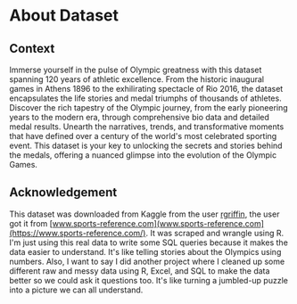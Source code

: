 # About Dataset

## Context

Immerse yourself in the pulse of Olympic greatness with this dataset spanning 120 years of athletic excellence. From the historic inaugural games in Athens 1896 to the exhilirating spectacle of Rio 2016, the dataset encapsulates the life stories and medal triumphs of thousands of athletes. Discover the rich tapestry of the Olympic journey, from the early pioneering years to the modern era, through comprehensive bio data and detailed medal results. Unearth the narratives, trends, and transformative moments that have defined over a century of the world's most celebrated sporting event. This dataset is your key to unlocking the secrets and stories behind the medals, offering a nuanced glimpse into the evolution of the Olympic Games.


## Acknowledgement
This dataset was downloaded from Kaggle from the user [rgriffin](https://www.kaggle.com/datasets/heesoo37/120-years-of-olympic-history-athletes-and-results/data), the user got it from [www.sports-reference.com](www.sports-reference.com](https://www.sports-reference.com/). It was scraped and wrangle using  R. I'm just using this real data to write some SQL queries because it makes the data easier to understand. It's like telling stories about the Olympics using numbers.
Also, I want to say I did another project where I cleaned up some different raw and messy data using R, Excel, and SQL to make the data better so we could ask it questions too. It's like turning a jumbled-up puzzle into a picture we can all understand. 

